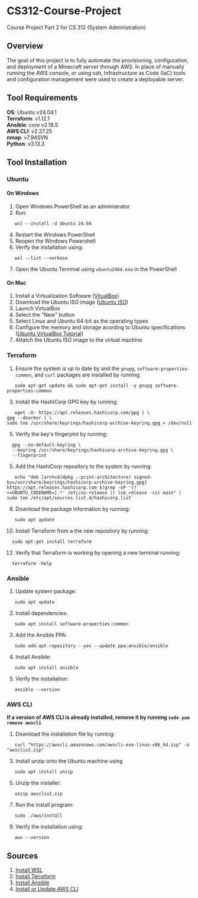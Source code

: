 # CS312-Course-Project
Course Project Part 2 for CS 312 (System Administration)

## Overview
The goal of this project is to fully automate the provisioning, configuration, and deployment of a Minecraft server through AWS. In place of manually running the AWS console, or using ssh, Infrastructure as Code (IaC) tools and configuration management were used to create a deployable server.

## Tool Requirements
**OS**: Ubuntu v24.04.1  
**Terraform**: v1.12.1  
**Ansible**: core v2.18.5  
**AWS CLI**: v2.27.25  
**nmap**: v7.94SVN  
**Python**: v3.13.3  

## Tool Installation
### Ubuntu
#### On Windows
1. Open Windows PowerShell as an administrator
2. Run:
```
   wsl --install -d Ubuntu 24.04
```
4. Restart the Windows PowerShell
5. Reopen the Windows Powershell
6. Verify the installation using:
```
   wsl --list --verbose
```
7. Open the Ubuntu Terminal using `ubuntu2404.exe` in the PowerShell

#### On Mac
1. Install a Virtualization Software ([VitualBox](https://www.virtualbox.org/))
2. Download the Ubuntu ISO image ([Ubuntu ISO](https://ubuntu.com/download/desktop))
3. Launch VirtualBox
4. Select the "New" button
5. Select Linux and Ubuntu 64-bit as the operating types
6. Configure the memory and storage acording to Ubuntu specifications ([Ubuntu VirtualBox Tutorial](https://ubuntu.com/tutorials/how-to-run-ubuntu-desktop-on-a-virtual-machine-using-virtualbox#1-overview))
7. Attatch the Ubuntu ISO image to the virtual machine

### Terraform
1. Ensure the system is up to date by and the `gnupg`, `software-properties-common`, and `curl` packages are installed by running:
```
   sudo apt-get update && sudo apt-get install -y gnupg software-properties-common
```
3. Install the HashiCorp GPG key by running:
```
   wget -O- https://apt.releases.hashicorp.com/gpg | \
gpg --dearmor | \
sudo tee /usr/share/keyrings/hashicorp-archive-keyring.gpg > /dev/null
```
5. Verify the key's fingerpint by running:
```
  gpg --no-default-keyring \
  --keyring /usr/share/keyrings/hashicorp-archive-keyring.gpg \
  --fingerprint
```
5. Add the HashiCorp repository to the system by running:
```
   echo "deb [arch=$(dpkg --print-architecture) signed-by=/usr/share/keyrings/hashicorp-archive-keyring.gpg] https://apt.releases.hashicorp.com $(grep -oP '(?<=UBUNTU_CODENAME=).*' /etc/os-release || lsb_release -cs) main" | sudo tee /etc/apt/sources.list.d/hashicorp.list`
```
8. Download the package information by running:
```
   sudo apt update
```
10. Install Terraform from a the new repository by running:
```
  sudo apt-get install terraform
```
12. Verify that Terraform is working by opening a new terminal running:
```
  terraform -help
```

### Ansible
1. Update system package:
```
   sudo apt update
```
2. Install dependencies:
```
   sudo apt install software-properties-common
```
3. Add the Ansible PPA:
```
   sudo add-apt-repository --yes --update ppa:ansible/ansible
```
4. Install Ansible:
```
   sudo apt install ansible
```
5. Verify the installation:
```
   ansible --version
```

### AWS CLI
**If a version of AWS CLI is already installed, remove it by running `sudo yum remove awscli`**
1. Download the installation file by running:
```
   curl "https://awscli.amazonaws.com/awscli-exe-linux-x86_64.zip" -o "awscliv2.zip"
```
3. Install unzip onto the Ubuntu machine using
```
   sudo apt install unzip
```
5. Unzip the installer:
```
   unzip awscliv2.zip
```
7. Run the install program:
```
   sudo ./aws/install
```
9. Verify the installation using:
```
   aws --version
```

## Sources
1. [Install WSL](https://learn.microsoft.com/en-us/windows/wsl/install#install-wsl-command)
2. [Install Terraform](https://developer.hashicorp.com/terraform/tutorials/aws-get-started/install-cli)
3. [Install Ansible](https://docs.ansible.com/ansible/latest/installation_guide/installation_distros.html#id6)
4. [Install or Update AWS CLI](https://docs.aws.amazon.com/cli/latest/userguide/getting-started-install.html)
